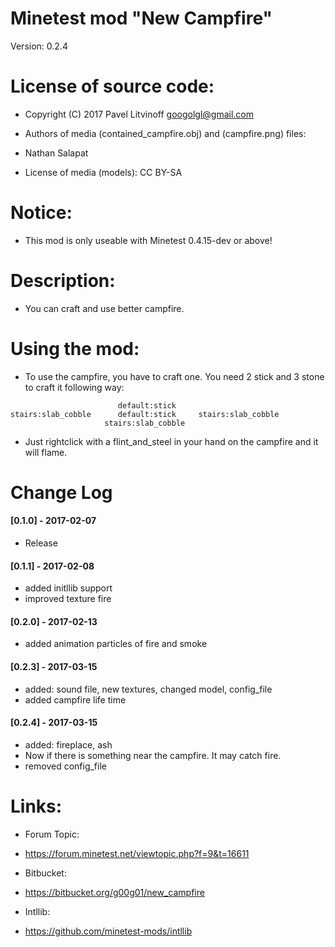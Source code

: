 Minetest mod "New Campfire"
======================
Version: 0.2.4

# License of source code:
- Copyright (C) 2017 Pavel Litvinoff <googolgl@gmail.com>

- Authors of media (contained_campfire.obj) and (campfire.png) files:
- Nathan Salapat

- License of media (models): CC BY-SA

# Notice:
- This mod is only useable with Minetest 0.4.15-dev or above!

# Description:
- You can craft and use better campfire.

# Using the mod:
- To use the campfire, you have to craft one. You need 2 stick and 3 stone to craft it following way:
```
                        default:stick
stairs:slab_cobble      default:stick     stairs:slab_cobble
                     stairs:slab_cobble
```
- Just rightclick with a flint_and_steel in your hand on the campfire and it will flame.

# Change Log
#### [0.1.0] - 2017-02-07
- Release

#### [0.1.1] - 2017-02-08
- added initllib support
- improved texture fire

#### [0.2.0] - 2017-02-13
- added animation particles of fire and smoke

#### [0.2.3] - 2017-03-15
- added: sound file, new textures, changed model, config_file
- added campfire life time

#### [0.2.4] - 2017-03-15
- added: fireplace, ash
- Now if there is something near the campfire. It may catch fire.
- removed config_file

# Links:
- Forum Topic:
- <https://forum.minetest.net/viewtopic.php?f=9&t=16611>

- Bitbucket:
- <https://bitbucket.org/g00g01/new_campfire>

- Intllib:
- https://github.com/minetest-mods/intllib
